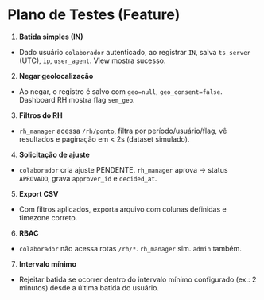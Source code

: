 # Plano de Testes (Feature)

1) **Batida simples (IN)**  
- Dado usuário `colaborador` autenticado, ao registrar `IN`, salva `ts_server` (UTC), `ip`, `user_agent`. View mostra sucesso.

2) **Negar geolocalização**  
- Ao negar, o registro é salvo com `geo=null`, `geo_consent=false`. Dashboard RH mostra flag `sem_geo`.

3) **Filtros do RH**  
- `rh_manager` acessa `/rh/ponto`, filtra por período/usuário/flag, vê resultados e paginação em < 2s (dataset simulado).

4) **Solicitação de ajuste**  
- `colaborador` cria ajuste PENDENTE. `rh_manager` aprova → status `APROVADO`, grava `approver_id` e `decided_at`.

5) **Export CSV**  
- Com filtros aplicados, exporta arquivo com colunas definidas e timezone correto.

6) **RBAC**  
- `colaborador` não acessa rotas `/rh/*`. `rh_manager` sim. `admin` também.

7) **Intervalo mínimo**  
- Rejeitar batida se ocorrer dentro do intervalo mínimo configurado (ex.: 2 minutos) desde a última batida do usuário.
